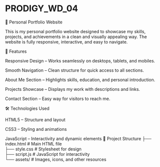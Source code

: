 # PRODIGY_WD_04
🌟 Personal Portfolio Website

This is my personal portfolio website designed to showcase my skills, projects, and achievements in a clean and visually appealing way. The website is fully responsive, interactive, and easy to navigate.

📌 Features

Responsive Design – Works seamlessly on desktops, tablets, and mobiles.

Smooth Navigation – Clean structure for quick access to all sections.

About Me Section – Highlights skills, education, and personal introduction.

Projects Showcase – Displays my work with descriptions and links.

Contact Section – Easy way for visitors to reach me.

🛠️ Technologies Used

HTML5 – Structure and layout

CSS3 – Styling and animations

JavaScript – Interactivity and dynamic elements
📂 Project Structure
├── index.html        # Main HTML file  
├── style.css         # Stylesheet for design  
├── script.js         # JavaScript for interactivity  
└── assets/           # Images, icons, and other resources  
